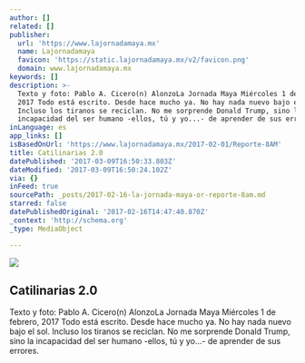 ```yaml
---
author: []
related: []
publisher:
  url: 'https://www.lajornadamaya.mx'
  name: Lajornadamaya
  favicon: 'https://static.lajornadamaya.mx/v2/favicon.png'
  domain: www.lajornadamaya.mx
keywords: []
description: >-
  Texto y foto: Pablo A. Cicero(n) AlonzoLa Jornada Maya Miércoles 1 de febrero,
  2017 Todo está escrito. Desde hace mucho ya. No hay nada nuevo bajo el sol.
  Incluso los tiranos se reciclan. No me sorprende Donald Trump, sino la
  incapacidad del ser humano -ellos, tú y yo...- de aprender de sus errores.
inLanguage: es
app_links: []
isBasedOnUrl: 'https://www.lajornadamaya.mx/2017-02-01/Reporte-8AM'
title: Catilinarias 2.0
datePublished: '2017-03-09T16:50:33.803Z'
dateModified: '2017-03-09T16:50:24.102Z'
via: {}
inFeed: true
sourcePath: _posts/2017-02-16-la-jornada-maya-or-reporte-8am.md
starred: false
datePublishedOriginal: '2017-02-16T14:47:40.870Z'
_context: 'http://schema.org'
_type: MediaObject

---
```

<article style=""><img src="https://img.lajornadamaya.mx/32/f1ab591ggogm_640-414-cover" /><h1>Catilinarias 2.0</h1><p>Texto y foto: Pablo A. Cicero(n) AlonzoLa Jornada Maya Miércoles 1 de febrero, 2017 Todo está escrito. Desde hace mucho ya. No hay nada nuevo bajo el sol. Incluso los tiranos se reciclan. No me sorprende Donald Trump, sino la incapacidad del ser humano -ellos, tú y yo...- de aprender de sus errores.</p></article>